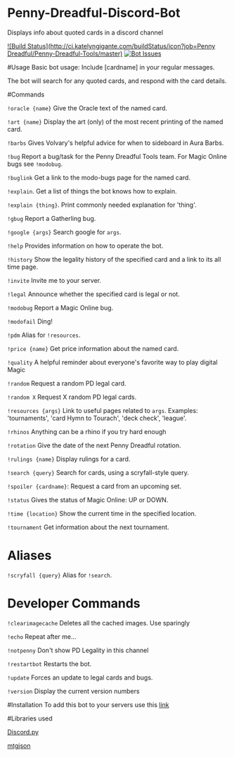 
# Penny-Dreadful-Discord-Bot
Displays info about quoted cards in a discord channel

[![Build Status](http://ci.katelyngigante.com/buildStatus/icon?job=Penny Dreadful/Penny-Dreadful-Tools/master)](http://ci.katelyngigante.com/job/Penny%20Dreadful/job/Penny-Dreadful-Tools/job/master/)
[![Bot Issues](https://badge.waffle.io/PennyDreadfulMTG/Penny-Dreadful-Discord-Bot.svg?label=bot&title=Issues)](http://waffle.io/PennyDreadfulMTG/Penny-Dreadful-Tools)


#Usage
Basic bot usage: Include [cardname] in your regular messages.

The bot will search for any quoted cards, and respond with the card details.

#Commands


`!oracle {name}` Give the Oracle text of the named card.

`!art {name}` Display the art (only) of the most recent printing of the named card.

`!barbs` Gives Volvary's helpful advice for when to sideboard in Aura Barbs.

`!bug` Report a bug/task for the Penny Dreadful Tools team. For Magic Online bugs see `!modobug`.

`!buglink` Get a link to the modo-bugs page for the named card.

`!explain`. Get a list of things the bot knows how to explain.

`!explain {thing}`. Print commonly needed explanation for 'thing'.

`!gbug` Report a Gatherling bug.

`!google {args}` Search google for `args`.

`!help` Provides information on how to operate the bot.

`!history` Show the legality history of the specified card and a link to its all time page.

`!invite` Invite me to your server.

`!legal` Announce whether the specified card is legal or not.

`!modobug` Report a Magic Online bug.

`!modofail` Ding!

`!pdm` Alias for `!resources`.

`!price {name}` Get price information about the named card.

`!quality` A helpful reminder about everyone's favorite way to play digital Magic

`!random` Request a random PD legal card.

`!random X` Request X random PD legal cards.

`!resources {args}` Link to useful pages related to `args`. Examples: 'tournaments', 'card Hymn to Tourach', 'deck check', 'league'.

`!rhinos` Anything can be a rhino if you try hard enough

`!rotation` Give the date of the next Penny Dreadful rotation.

`!rulings {name}` Display rulings for a card.

`!search {query}` Search for cards, using a scryfall-style query.

`!spoiler {cardname}`: Request a card from an upcoming set.

`!status` Gives the status of Magic Online: UP or DOWN.

`!time {location}` Show the current time in the specified location.

`!tournament` Get information about the next tournament.

# Aliases

`!scryfall {query}` Alias for `!search`.

# Developer Commands

`!clearimagecache` Deletes all the cached images.  Use sparingly

`!echo` Repeat after me…

`!notpenny` Don't show PD Legality in this channel

`!restartbot` Restarts the bot.

`!update` Forces an update to legal cards and bugs.

`!version` Display the current version numbers

#Installation
To add this bot to your servers use this <a href='https://discordapp.com/oauth2/authorize?client_id=224755717767299072&scope=bot&permissions=0'>link</a>

#Libraries used

[Discord.py](https://github.com/Rapptz/discord.py)

[mtgjson](https://mtgjson.com/)
